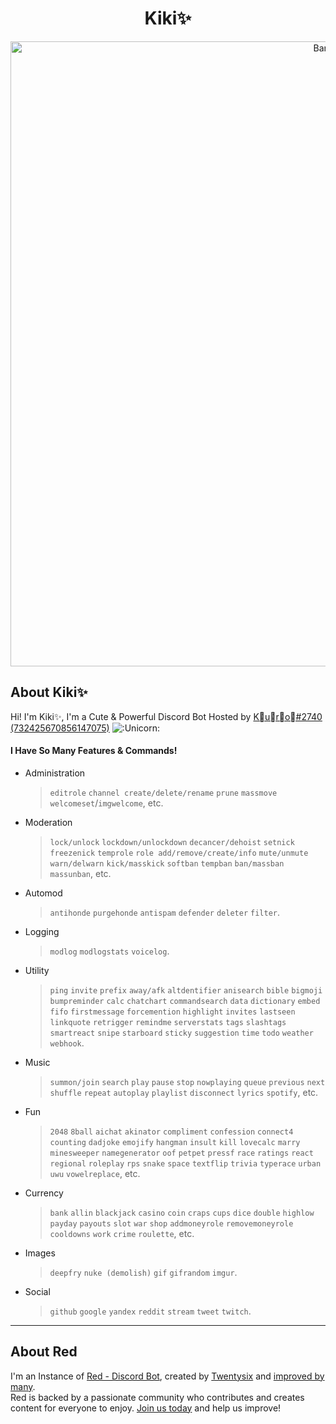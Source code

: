 <h1 align="center">Kiki✨</h1>
<p align="center"><img src="https://i.pinimg.com/originals/5c/6f/66/5c6f663b58d741a532c86788322c0e7f.png" alt="Banner" width="1000"/></p>

## About Kiki✨
Hi! I'm Kiki✨, I'm a Cute & Powerful Discord Bot Hosted by [K᲼u᲼r᲼o᲼#2740 (732425670856147075)](https://github.com/Kuro-Rui) ![:Unicorn:](https://cdn.discordapp.com/emojis/915569740922118176.png?size=20)
#### I Have So Many Features & Commands! 
- Administration
  > `editrole` `channel create/delete/rename` `prune` `massmove` `welcomeset`/`imgwelcome`, etc.
- Moderation
  > `lock/unlock` `lockdown/unlockdown` `decancer/dehoist` `setnick` `freezenick` `temprole` `role add/remove/create/info` `mute/unmute` `warn/delwarn` `kick/masskick` `softban` `tempban` `ban/massban` `massunban`, etc.
- Automod
  > `antihonde` `purgehonde` `antispam` `defender` `deleter` `filter`.
- Logging
  > `modlog` `modlogstats` `voicelog`.
- Utility
  > `ping` `invite` `prefix` `away/afk` `altdentifier` `anisearch` `bible` `bigmoji` `bumpreminder` `calc` `chatchart` `commandsearch` `data` `dictionary` `embed` `fifo` `firstmessage` `forcemention` `highlight` `invites` `lastseen` `linkquote` `retrigger` `remindme` `serverstats` `tags` `slashtags` `smartreact` `snipe` `starboard` `sticky` `suggestion` `time` `todo` `weather` `webhook`. 
- Music
  > `summon/join` `search` `play` `pause` `stop` `nowplaying` `queue` `previous` `next` `shuffle` `repeat` `autoplay` `playlist` `disconnect` `lyrics` `spotify`, etc.
- Fun
  > `2048` `8ball` `aichat` `akinator` `compliment` `confession` `connect4` `counting` `dadjoke` `emojify` `hangman` `insult` `kill` `lovecalc` `marry` `minesweeper` `namegenerator` `oof` `petpet` `pressf` `race` `ratings` `react` `regional` `roleplay` `rps` `snake` `space` `textflip` `trivia` `typerace` `urban` `uwu` `vowelreplace`, etc.
- Currency
  > `bank` `allin` `blackjack` `casino` `coin` `craps` `cups` `dice` `double` `highlow` `payday` `payouts` `slot` `war` `shop` `addmoneyrole` `removemoneyrole` `cooldowns` `work` `crime` `roulette`, etc.
- Images
  > `deepfry` `nuke (demolish)` `gif` `gifrandom` `imgur`.
- Social
  > `github` `google` `yandex` `reddit` `stream` `tweet` `twitch`.

---
## About Red
I'm an Instance of [Red - Discord Bot](https://github.com/Cog-Creators/Red-DiscordBot/), created by [Twentysix](https://github.com/Twentysix26/) and [improved by many](https://github.com/Cog-Creators/). <br/>
Red is backed by a passionate community who contributes and creates content for everyone to enjoy. [Join us today](https://discord.gg/red) and help us improve!
